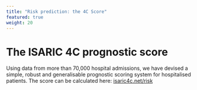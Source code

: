 ```yaml
---
title: "Risk prediction: the 4C Score"
featured: true
weight: 20
---
```


# The ISARIC 4C prognostic score

Using data from more than 70,000 hospital admissions, we have devised a simple, robust and generalisable prognostic scoring system for hospitalised patients. The score can be calculated here: [isaric4c.net/risk](/risk)